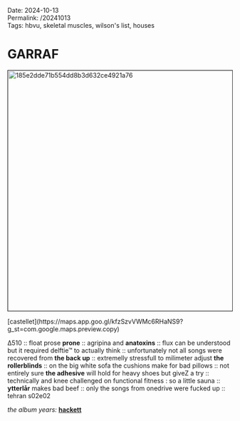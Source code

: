 Date: 2024-10-13  
Permalink: /20241013  
Tags: hbvu, skeletal muscles, wilson's list, houses
  
# GARRAF 
  
<p><img src="https://objects.hbvu.su/blotpix/2024/10/13.jpeg" width=540 height=540 alt="185e2dde71b554dd8b3d632ce4921a76" border=1></p>  
[castellet](https://maps.app.goo.gl/kfzSzvVWMc6RHaNS9?g_st=com.google.maps.preview.copy)

Δ510 :: 
float prose **prone** :: 
agripina and **anatoxins** :: 
flux can be understood but it required delftie™ to actually think :: 
unfortunately not all songs were recovered from **the back up** :: 
extremelly stressfull to milimeter adjust **the rollerblinds** :: 
on the big white sofa the cushions make for bad pillows :: 
not entirely sure **the adhesive** will hold for heavy shoes but giveZ a try :: 
technically and knee challenged on functional fitness : so a little sauna :: 
**ytterlår** makes bad beef :: 
only the songs from onedrive were fucked up :: 
tehran s02e02  
  
_the album years:_ **[hackett](https://rateyourmusic.com/release/album/steve-hackett/please-dont-touch/)**  
